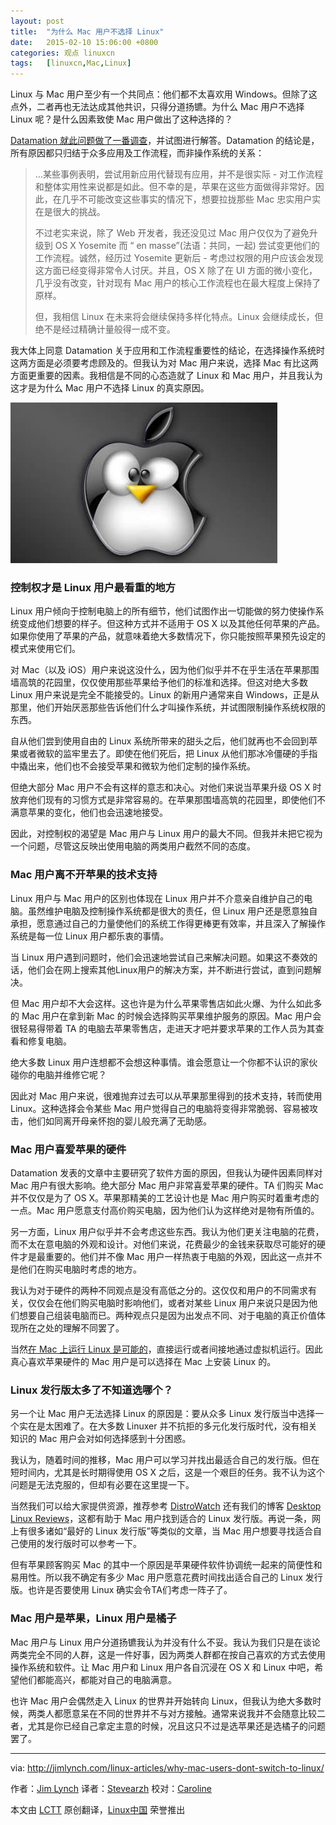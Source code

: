 ```yaml
---
layout: post
title:	"为什么 Mac 用户不选择 Linux"
date:	2015-02-10 15:06:00 +0800 
categories:	观点 linuxcn 
tags:	[linuxcn,Mac,Linux]
---
```



Linux 与 Mac 用户至少有一个共同点：他们都不太喜欢用 Windows。但除了这点外，二者再也无法达成其他共识，只得分道扬镳。为什么 Mac 用户不选择 Linux 呢？是什么因素致使 Mac 用户做出了这种选择的？


[Datamation 就此问题做了一番调查](http://www.datamation.com/open-source/why-linux-isnt-winning-over-mac-users-1.html)，并试图进行解答。Datamation 的结论是，所有原因都只归结于众多应用及工作流程，而非操作系统的关系：



> 
> …某些事例表明，尝试用新应用代替现有应用，并不是很实际 - 对工作流程和整体实用性来说都是如此。但不幸的是，苹果在这些方面做得非常好。因此，在几乎不可能改变这些事实的情况下，想要拉拢那些 Mac 忠实用户实在是很大的挑战。
> 
> 
> 不过老实来说，除了 Web 开发者，我还没见过 Mac 用户仅仅为了避免升级到 OS X Yosemite 而 “ en masse”(法语：共同，一起) 尝试变更他们的工作流程。诚然，经历过 Yosemite 更新后 - 考虑过权限的用户应该会发现这方面已经变得非常令人讨厌。并且，OS X 除了在 UI 方面的微小变化，几乎没有改变，针对现有 Mac 用户的核心工作流程也在最大程度上保持了原样。
> 
> 
> 但，我相信 Linux 在未来将会继续保持多样化特点。Linux 会继续成长，但绝不是经过精确计量般得一成不变。
> 
> 
> 


我大体上同意 Datamation 关于应用和工作流程重要性的结论，在选择操作系统时这两方面是必须要考虑顾及的。但我认为对 Mac 用户来说，选择 Mac 有比这两方面更重要的因素。我相信是不同的心态造就了 Linux 和 Mac 用户，并且我认为这才是为什么 Mac 用户不选择 Linux 的真实原因。


![](/Asserts/Images/album/201502/10/162232esqsd233xu2ssunb.jpeg)


### 控制权才是 Linux 用户最看重的地方


Linux 用户倾向于控制电脑上的所有细节，他们试图作出一切能做的努力使操作系统变成他们想要的样子。但这种方式并不适用于 OS X 以及其他任何苹果的产品。如果你使用了苹果的产品，就意味着绝大多数情况下，你只能按照苹果预先设定的模式来使用它们。


对 Mac（以及 iOS）用户来说这没什么，因为他们似乎并不在乎生活在苹果那围墙高筑的花园里，仅仅使用那些苹果给予他们的标准和选择。但这对绝大多数 Linux 用户来说是完全不能接受的。Linux 的新用户通常来自 Windows，正是从那里，他们开始厌恶那些告诉他们什么才叫操作系统，并试图限制操作系统权限的东西。


自从他们尝到使用自由的 Linux 系统所带来的甜头之后，他们就再也不会回到苹果或者微软的监牢里去了。即使在他们死后，把 Linux 从他们那冰冷僵硬的手指中撬出来，他们也不会接受苹果和微软为他们定制的操作系统。


但绝大部分 Mac 用户不会有这样的意志和决心。对他们来说当苹果升级 OS X 时放弃他们现有的习惯方式是非常容易的。在苹果那围墙高筑的花园里，即使他们不满意苹果的变化，他们也会迅速地接受。


因此，对控制权的渴望是 Mac 用户与 Linux 用户的最大不同。但我并未把它视为一个问题，尽管这反映出使用电脑的两类用户截然不同的态度。


### Mac 用户离不开苹果的技术支持


Linux 用户与 Mac 用户的区别也体现在 Linux 用户并不介意亲自维护自己的电脑。虽然维护电脑及控制操作系统都是很大的责任，但 Linux 用户还是愿意独自承担，愿意通过自己的力量使他们的系统工作得更棒更有效率，并且深入了解操作系统是每一位 Linux 用户都乐衷的事情。


当 Linux 用户遇到问题时，他们会迅速地尝试自己来解决问题。如果这不奏效的话，他们会在网上搜索其他Linux用户的解决方案，并不断进行尝试，直到问题解决。


但 Mac 用户却不大会这样。这也许是为什么苹果零售店如此火爆、为什么如此多的 Mac 用户在拿到新 Mac 的时候会选择购买苹果维护服务的原因。Mac 用户会很轻易得带着 TA 的电脑去苹果零售店，走进天才吧并要求苹果的工作人员为其查看和修复电脑。


绝大多数 Linux 用户连想都不会想这种事情。谁会愿意让一个你都不认识的家伙碰你的电脑并维修它呢？


因此对 Mac 用户来说，很难抛弃过去可以从苹果那里得到的技术支持，转而使用 Linux。这种选择会令某些 Mac 用户觉得自己的电脑将变得非常脆弱、容易被攻击，他们如同离开母亲怀抱的婴儿般充满了无助感。


### Mac 用户喜爱苹果的硬件


Datamation 发表的文章中主要研究了软件方面的原因，但我认为硬件因素同样对 Mac 用户有很大影响。绝大部分 Mac 用户非常喜爱苹果的硬件。TA 们购买 Mac 并不仅仅是为了 OS X。苹果那精美的工艺设计也是 Mac 用户购买时着重考虑的一点。Mac 用户愿意支付高价购买电脑，因为他们认为这样绝对是物有所值的。


另一方面，Linux 用户似乎并不会考虑这些东西。我认为他们更关注电脑的花费，而不太在意电脑的外观和设计。对他们来说，花费最少的金钱来获取尽可能好的硬件才是最重要的。他们并不像 Mac 用户一样热衷于电脑的外观，因此这一点并不是他们在购买电脑时考虑的地方。


我认为对于硬件的两种不同观点是没有高低之分的。这仅仅和用户的不同需求有关，仅仅会在他们购买电脑时影响他们，或者对某些 Linux 用户来说只是因为他们想要自己组装电脑而已。两种观点只是因为出发点不同、对于电脑的真正价值体现所在之处的理解不同罢了。


当然[在 Mac 上运行 Linux 是可能的](http://www.howtogeek.com/187410/how-to-install-and-dual-boot-linux-on-a-mac/)，直接运行或者间接地通过虚拟机运行。因此真心喜欢苹果硬件的 Mac 用户是可以选择在 Mac 上安装 Linux 的。


### Linux 发行版太多了不知道选哪个？


另一个让 Mac 用户无法选择 Linux 的原因是：要从众多 Linux 发行版当中选择一个实在是太困难了。在大多数 Linuxer 并不抗拒的多元化发行版时代，没有相关知识的 Mac 用户会对如何选择感到十分困惑。


我认为，随着时间的推移，Mac 用户可以学习并找出最适合自己的发行版。但在短时间内，尤其是长时期得使用 OS X 之后，这是一个艰巨的任务。我不认为这个问题是无法克服的，但却有必要在这里提一下。


当然我们可以给大家提供资源，推荐参考 [DistroWatch](http://distrowatch.com/) 还有我们的博客 [Desktop Linux Reviews](http://desktoplinuxreviews.com/)，这都有助于 Mac 用户找到适合的 Linux 发行版。再说一条，网上有很多诸如“最好的 Linux 发行版”等类似的文章，当 Mac 用户想要寻找适合自己使用的发行版时可以参考一下。


但有苹果顾客购买 Mac 的其中一个原因是苹果硬件软件协调统一起来的简便性和易用性。所以我不确定有多少 Mac 用户愿意花费时间找出适合自己的 Linux 发行版。也许是否要使用 Linux 确实会令TA们考虑一阵子了。


### Mac 用户是苹果，Linux 用户是橘子


Mac 用户与 Linux 用户分道扬镳我认为并没有什么不妥。我认为我们只是在谈论两类完全不同的人群，这是一件好事，因为两类人群都在按自己喜欢的方式去使用操作系统和软件。让 Mac 用户和 Linux 用户各自沉浸在 OS X 和 Linux 中吧，希望他们都能高兴，都能对自己的电脑满意。


也许 Mac 用户会偶然走入 Linux 的世界并开始转向 Linux，但我认为绝大多数时候，两类人都愿意呆在不同的世界并不与对方接触。通常来说我并不会随意比较二者，尤其是你已经自己拿定主意的时候，况且这只不过是选苹果还是选橘子的问题罢了。




---


via: <http://jimlynch.com/linux-articles/why-mac-users-dont-switch-to-linux/>


作者：[Jim Lynch](http://jimlynch.com/author/Jim/) 译者：[Stevearzh](https://github.com/Stevearzh) 校对：[Caroline](https://github.com/carolinewuyan)


本文由 [LCTT](https://github.com/LCTT/TranslateProject) 原创翻译，[Linux中国](http://linux.cn/) 荣誉推出
